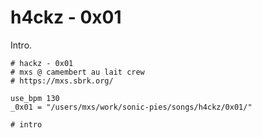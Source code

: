 # h4ckz - 0x01

Intro.

```
# hackz - 0x01
# mxs @ camembert au lait crew
# https://mxs.sbrk.org/

use_bpm 130
_0x01 = "/users/mxs/work/sonic-pies/songs/h4ckz/0x01/"

# intro
```
